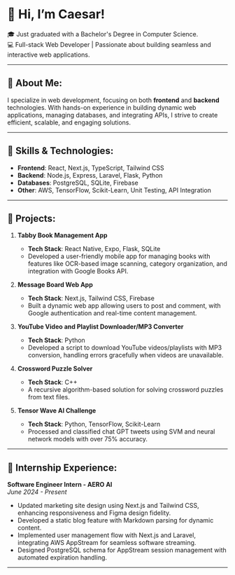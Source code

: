 # 👋 Hi, I’m Caesar!  
🎓 Just graduated with a Bachelor's Degree in Computer Science.  
💻 Full-stack Web Developer | Passionate about building seamless and interactive web applications.

---

## 🚀 About Me:  
I specialize in web development, focusing on both **frontend** and **backend** technologies. With hands-on experience in building dynamic web applications, managing databases, and integrating APIs, I strive to create efficient, scalable, and engaging solutions.

---

## 🌱 Skills & Technologies:  
- **Frontend**: React, Next.js, TypeScript, Tailwind CSS  
- **Backend**: Node.js, Express, Laravel, Flask, Python  
- **Databases**: PostgreSQL, SQLite, Firebase  
- **Other**: AWS, TensorFlow, Scikit-Learn, Unit Testing, API Integration  

---

## 🎯 Projects:

1. **Tabby Book Management App**  
   - **Tech Stack**: React Native, Expo, Flask, SQLite  
   - Developed a user-friendly mobile app for managing books with features like OCR-based image scanning, category organization, and integration with Google Books API.

2. **Message Board Web App**  
   - **Tech Stack**: Next.js, Tailwind CSS, Firebase  
   - Built a dynamic web app allowing users to post and comment, with Google authentication and real-time content management.

3. **YouTube Video and Playlist Downloader/MP3 Converter**  
   - **Tech Stack**: Python  
   - Developed a script to download YouTube videos/playlists with MP3 conversion, handling errors gracefully when videos are unavailable.

4. **Crossword Puzzle Solver**  
   - **Tech Stack**: C++  
   - A recursive algorithm-based solution for solving crossword puzzles from text files.

5. **Tensor Wave AI Challenge**  
   - **Tech Stack**: Python, TensorFlow, Scikit-Learn  
   - Processed and classified chat GPT tweets using SVM and neural network models with over 75% accuracy.

---

## 🎯 Internship Experience:

**Software Engineer Intern - AERO AI**  
*June 2024 - Present*  
- Updated marketing site design using Next.js and Tailwind CSS, enhancing responsiveness and Figma design fidelity.  
- Developed a static blog feature with Markdown parsing for dynamic content.  
- Implemented user management flow with Next.js and Laravel, integrating AWS AppStream for seamless software streaming.  
- Designed PostgreSQL schema for AppStream session management with automated expiration handling.  


---

<!---
CaesarSaladx/CaesarSaladx is a ✨ special ✨ repository because its `README.md` (this file) appears on your GitHub profile.
You can click the Preview link to take a look at your changes.
--->
